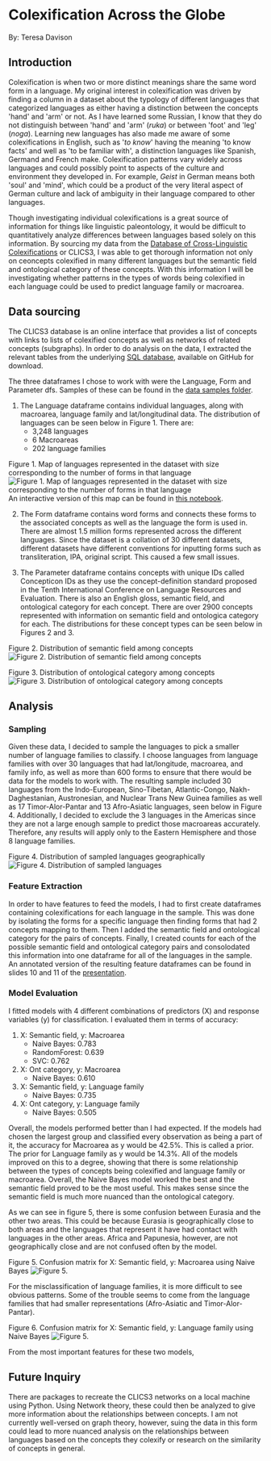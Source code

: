 # Colexification Across the Globe
By: Teresa Davison

## Introduction
Colexification is when two or more distinct meanings share the same word form in a language. My original interest in colexification was driven by finding a column in a dataset about the typology of different languages that categorized languages as either having a distinction between the concepts 'hand' and 'arm' or not. As I have learned some Russian, I know that they do not distinguish between 'hand' and 'arm' (*ruka*) or between 'foot' and 'leg' (*noga*). Learning new languages has also made me aware of some colexifications in English, such as '*to know*' having the meaning 'to know facts' and well as 'to be familiar with', a distinction languages like Spanish, Germand and French make. Colexification patterns vary widely across languages and could possibly point to aspects of the culture and environment they developed in. For example, *Geist* in German means both 'soul' and 'mind', which could be a product of the very literal aspect of German culture and lack of ambiguity in their language compared to other languages.

Though investigating individual colexifications is a great source of information for things like linguistic paleontology, it would be difficult to quantitatively analyze differences between languages based solely on this information. By sourcing my data from the [Database of Cross-Linguistic Colexifications](https://clics.clld.org/parameters) or CLICS3, I was able to get thorough information not only on ceoncepts colexified in many different languages but the semantic field and ontological category of these concepts. With this information I will be investigating whether patterns in the types of words being colexified in each language could be used to predict language family or macroarea.

## Data sourcing

The CLICS3 database is an online interface that provides a list of concepts with links to lists of colexified concepts as well as networks of related concepts (subgraphs). In order to do analysis on the data, I extracted the relevant tables from the underlying [SQL database](https://github.com/clics/clics3/blob/master/clics3.sqlite.zip), available on GitHub for download.

The three dataframes I chose to work with were the Language, Form and Parameter dfs. Samples of these can be found in the [data samples folder](https://github.com/Data-Science-for-Linguists-2024/Colexification-Across-the-Globe/tree/main/data_samples). 
1. The Language dataframe contains individual languages, along with macroarea, language family and lat/longitudinal data. The distribution of languages can be seen below in Figure 1. There are:
    - 3,248 languages
    - 6 Macroareas
    - 202 language families

Figure 1. Map of languages represented in the dataset with size corresponding to the number of forms in that language
![Figure 1. Map of languages represented in the dataset with size corresponding to the number of forms in that language](figures/languagesFormSize.png)
An interactive version of this map can be found in [this notebook](https://nbviewer.org/github/Data-Science-for-Linguists-2024/Colexification-Across-the-Globe/blob/main/notebooks/Final_pr.ipynb).

2. The Form dataframe contains word forms and connects these forms to the associated concepts as well as the language the form is used in. There are almost 1.5 million forms represented across the different languages. Since the dataset is a collation of 30 different datasets, different datasets have different conventions for inputting forms such as transliteration, IPA, original script. This caused a few small issues.
    
4. The Parameter dataframe contains concepts with unique IDs called Concepticon IDs as they use the concept-definition standard proposed in the Tenth International Conference on Language Resources and Evaluation. There is also an English gloss, semantic field, and ontological category for each concept. There are over 2900 concepts represented with information on semantic field and ontologica category for each. The distributions for these concept types can be seen below in Figures 2 and 3.

Figure 2. Distribution of semantic field among concepts
![Figure 2. Distribution of semantic field among concepts](figures/sem_field.png)

Figure 3. Distribution of ontological category among concepts
![Figure 3. Distribution of ontological category among concepts](figures/ont_cat.png)

## Analysis

### Sampling

Given these data, I decided to sample the languages to pick a smaller number of language families to classify. I choose languages from language families with over 30 languages that had lat/longitude, macroarea, and family info, as well as more than 600 forms to ensure that there would be data for the models to work with. The resulting sample included 30 languages from the Indo-European, Sino-Tibetan, Atlantic-Congo, Nakh-Daghestanian, Austronesian, and Nuclear Trans New Guinea families as well as 17 Timor-Alor-Pantar and 13 Afro-Asiatic languages, seen below in Figure 4. Additionally, I decided to exclude the 3 languages in the Americas since they are not a large enough sample to predict those macroareas accurately. Therefore, any results will apply only to the Eastern Hemisphere and those 8 language families.

Figure 4. Distribution of sampled languages geographically
![Figure 4. Distribution of sampled languages](figures/sampleMap.png)

### Feature Extraction

In order to have features to feed the models, I had to first create dataframes containing colexifications for each language in the sample. This was done by isolating the forms for a specific language then finding forms that had 2 concepts mapping to them. Then I added the semantic field and ontological category for the pairs of concepts. Finally, I created counts for each of the possible semantic field and ontological category pairs and consolodated this information into one dataframe for all of the languages in the sample. An annotated version of the resulting feature dataframes can be found in slides 10 and 11 of the [presentation](https://github.com/Data-Science-for-Linguists-2024/Colexification-Across-the-Globe/blob/main/LING1340FinalPresentation.pdf). 

### Model Evaluation

I fitted models with 4 different combinations of predictors (X) and response variables (y) for classification. I evaluated them in terms of accuracy:

1. X: Semantic field, y: Macroarea
    - Naive Bayes: 0.783
    - RandomForest: 0.639
    - SVC: 0.762
2. X: Ont category, y: Macroarea
    - Naive Bayes: 0.610
4. X: Semantic field, y: Language family
    - Naive Bayes: 0.735
6. X: Ont category, y: Language family
    - Naive Bayes: 0.505
  
Overall, the models performed better than I had expected. If the models had chosen the largest group and classified every observation as being a part of it, the accuracy for Macroarea as y would be 42.5%. This is called a prior. The prior for Language family as y would be 14.3%. All of the models improved on this to a degree, showing that there is some relationship between the types of concepts being colexified and language family or macroarea. Overall, the Naive Bayes model worked the best and the semantic field proved to be the most useful. This makes sense since the semantic field is much more nuanced than the ontological category. 

As we can see in figure 5, there is some confusion between Eurasia and the other two areas. This could be because Eurasia is geographically close to both areas and the languages that represent it have had contact with languages in the other areas. Africa and Papunesia, however, are not geographically close and are not confused often by the model.

Figure 5. Confusion matrix for X: Semantic field, y: Macroarea using Naive Bayes
![Figure 5.](figures/macroXsem.png)

For the misclassification of language families, it is more difficult to see obvious patterns. Some of the trouble seems to come from the language families that had smaller representations (Afro-Asiatic and Timor-Alor-Pantar). 

Figure 6. Confusion matrix for X: Semantic field, y: Language family using Naive Bayes
![Figure 5.](figures/famXsem.png)

From the most important features for these two models, 





## Future Inquiry

There are packages to recreate the CLICS3 networks on a local machine using Python. Using Network theory, these could then be analyzed to give more information about the relationships between concepts. I am not currently well-versed on graph theory, however, suing the data in this form could lead to more nuanced analysis on the relationships between languages based on the concepts they colexify or research on the similarity of concepts in general.




